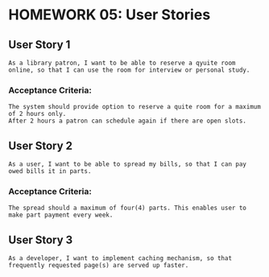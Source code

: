 # HOMEWORK 05: User Stories

##  User Story 1
    As a library patron, I want to be able to reserve a qyuite room online, so that I can use the room for interview or personal study.

### Acceptance Criteria:
    The system should provide option to reserve a quite room for a maximum of 2 hours only.
    After 2 hours a patron can schedule again if there are open slots.

##  User Story 2
    As a user, I want to be able to spread my bills, so that I can pay owed bills it in parts.   

### Acceptance Criteria:
    The spread should a maximum of four(4) parts. This enables user to make part payment every week.

##  User Story 3
    As a developer, I want to implement caching mechanism, so that frequently requested page(s) are served up faster.
   


